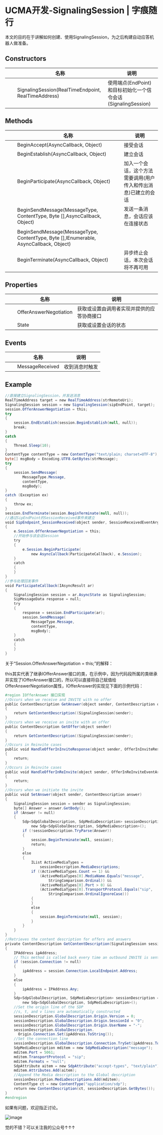 # UCMA开发-SignalingSession | 字痕随行

本文的目的在于讲解如何创建、使用SignalingSession，为之后构建自动应答机器人做准备。

## Constructors

| |名称|说明|
| ----- | ----- | ----- |
| |SignalingSession(RealTimeEndpoint, RealTimeAddress)|使用端点(EndPoint)和目标初始化一个信令会话(SignalingSession)|

## Methods

| |名称|说明|
| ----- | ----- | ----- |
| |BeginAccept(AsyncCallback, Object)|接受会话|
| |BeginEstablish(AsyncCallback, Object)|建立会话|
| |BeginParticipate(AsyncCallback, Object)|加入一个会话，这个方法需要调用(用户传入和传出消息)已建立的会话|
| |BeginSendMessage(MessageType, ContentType, Byte \[\],AsyncCallback, Object)|发送一条消息，会话应该在连接状态|
| |BeginSendMessage(MessageType, ContentType, Byte \[\],IEnumerable, AsyncCallback, Object)| |
| |BeginTerminate(AsyncCallback, Object)|异步终止会话，本次会话将不再可用|

## Properties

| |名称|说明|
| ----- | ----- | ----- |
| |OfferAnswerNegotiation|获取或设置由调用者实现并提供的应答协商接口|
| |State|获取或设置会话的状态|

## Events

| |名称|说明|
| ----- | ----- | ----- |
| |MessageReceived|收到消息时触发|

## Example

```c#
//直接建立SignalingSession，并发送消息
RealTimeAddress target = new RealTimeAddress(strRemoteUri);
SignalingSession session = new SignalingSession(sipEndPoint, target);
session.OfferAnswerNegotiation = this;
try
{
    session.EndEstablish(session.BeginEstablish(null, null));
    break;
}
catch
{
    Thread.Sleep(10);
}
ContentType contentType = new ContentType("text/plain; charset=UTF-8");
byte[] msgBody = Encoding.UTF8.GetBytes(strMessage);
try
{
    session.SendMessage(
        MessageType.Message,
        contentType,
        msgBody);
}
catch (Exception ex)
{
    throw ex;
}
session.EndTerminate(session.BeginTerminate(null, null));
//通过SipEndPoint的SessionReceived事件来建立
void SipEndpoint_SessionReceived(object sender, SessionReceivedEventArgs e)
{
    e.Session.OfferAnswerNegotiation = this;
    //开始参与该会话Session
    try
    {
        e.Session.BeginParticipate(
            new AsyncCallback(ParticipateCallback), e.Session);
    }
    catch
    {
    }
}
//参与处理回发事件
void ParticipateCallback(IAsyncResult ar)
{
    SignalingSession session = ar.AsyncState as SignalingSession;
    SipMessageData response = null;
    try
    {
        response = session.EndParticipate(ar);
        session.SendMessage(
            MessageType.Message,
            contentType,
            msgBody);
    }
    catch
    {
    }
}
```

关于“Session.OfferAnswerNegotiation = this;”的解释：

this其实代表了继承IOfferAnswer接口的类，在示例中，因为代码段所属的类继承并实现了IOfferAnswer接口的，所以可以直接将自己赋值给OfferAnswerNegotiation属性，IOfferAnswer的实现见下面的示例代码：

```c#
#region IOfferAnswer 接口实现
//Occurs when we receive and INVITE with no offer
public ContentDescription GetAnswer(object sender, ContentDescription offer)
{
    return GetContentDescription((SignalingSession)sender);
}
//Occurs when we receive an invite with an offer
public ContentDescription GetOffer(object sender)
{
    return GetContentDescription((SignalingSession)sender);
}
//Occurs in Reinvite cases
public void HandleOfferInInviteResponse(object sender, OfferInInviteResponseEventArgs e)
{
    return;
}
//Occurs in Reinvite cases
public void HandleOfferInReInvite(object sender, OfferInReInviteEventArgs e)
{
    return;
}
//Occurs when we initiate the invite
public void SetAnswer(object sender, ContentDescription answer)
{
    SignalingSession session = sender as SignalingSession;
    byte[] Answer = answer.GetBody();
    if (Answer != null)
    {
        Sdp<SdpGlobalDescription, SdpMediaDescription> sessionDescription =
            new Sdp<SdpGlobalDescription, SdpMediaDescription>();
        if (!sessionDescription.TryParse(Answer))
        {
            session.BeginTerminate(null, session);
            return;
        }
        else
        {
            IList ActiveMediaTypes =
                sessionDescription.MediaDescriptions;
            if ((ActiveMediaTypes.Count == 1) &&
                (ActiveMediaTypes[0].MediaName.Equals("message",
                    StringComparison.Ordinal)) &&
                (ActiveMediaTypes[0].Port > 0) &&
                (ActiveMediaTypes[0].TransportProtocol.Equals("sip",
                    StringComparison.OrdinalIgnoreCase)))
            {
            }
            else
            {
                session.BeginTerminate(null, session);
            }
        }
    }
}
//Retrieves the content description for offers and answers
private ContentDescription GetContentDescription(SignalingSession session)
{
    IPAddress ipAddress;
    // This method is called back every time an outbound INVITE is sent.
    if (session.Connection != null)
    {
        ipAddress = session.Connection.LocalEndpoint.Address;
    }
    else
    {
        ipAddress = IPAddress.Any;
    }
    Sdp<SdpGlobalDescription, SdpMediaDescription> sessionDescription =
        new Sdp<SdpGlobalDescription, SdpMediaDescription>();
    //Set the origin line of the SDP
    //s, t, and v lines are automatically constructed
    sessionDescription.GlobalDescription.Origin.Version = 0;
    sessionDescription.GlobalDescription.Origin.SessionId = "0";
	sessionDescription.GlobalDescription.Origin.UserName = "-";
	sessionDescription.GlobalDescription.
	  Origin.Connection.Set(ipAddress.ToString());
	//Set the connection line
	sessionDescription.GlobalDescription.Connection.TrySet(ipAddress.ToString());
	SdpMediaDescription mditem = new SdpMediaDescription("message");
	mditem.Port = 5061;
    mditem.TransportProtocol = "sip";
	mditem.Formats = "null";
	SdpAttribute aitem = new SdpAttribute("accept-types", "text/plain");
	mditem.Attributes.Add(aitem);
	//Append the Media description to the Global description
	sessionDescription.MediaDescriptions.Add(mditem);
	ContentType ct = new ContentType("application/sdp");
	return new ContentDescription(ct, sessionDescription.GetBytes());
}
#endregion
```

如果有问题，欢迎指正讨论。

![image](../../images/公众号.jpg)

觉的不错？可以关注我的公众号↑↑↑